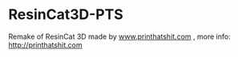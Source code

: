 # ResinCat3D-PTS
Remake of ResinCat 3D made by www.printhatshit.com , more info: http://printhatshit.com

